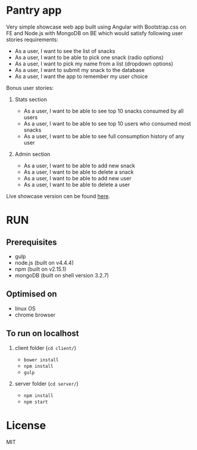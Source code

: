 # Pantry app
Very simple showcase web app built using Angular with Bootstrap.css on FE and Node.js with MongoDB
on BE which would satisfy following user stories requirements:

 - As a user, I want to see the list of snacks
 - As a user, I want to be able to pick one snack (radio options)
 - As a user, I want to pick my name from a list (dropdown options)
 - As a user, I want to submit my snack to the database
 - As a user, I want the app to remember my user choice

Bonus user stories:

 1. Stats section
    - As a user, I want to be able to see top 10 snacks consumed by all users
    - As a user, I want to be able to see top 10 users who consumed most snacks
    - As a user, I want to be able to see full consumption history of any user

 2. Admin section
    - As a user, I want to be able to add new snack
    - As a user, I want to be able to delete a snack
    - As a user, I want to be able to add new user
    - As a user, I want to be able to delete a user

Live showcase version cen be found [here](pantry.neviem.me).

# RUN

## Prerequisites

- gulp
- node.js (built on v4.4.4)
- npm (built on v2.15.1)
- mongoDB (built on shell version 3.2.7)

## Optimised on

- linux OS
- chrome browser

## To run on localhost

 1. client folder (`cd client/`)
    - `bower install`
    - `npm install`
    - `gulp`

 2. server folder (`cd server/`)
    - `npm install`
    - `npm start`

# License

MIT